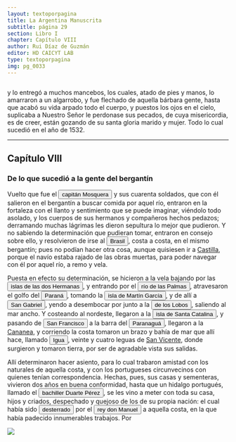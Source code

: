 ```yaml
---
layout: textoporpagina
title: La Argentina Manuscrita
subtitle: página 29
section: Libro I
chapter: Capítulo VIII
author: Rui Díaz de Guzmán
editor: HD CAICYT LAB
type: textoporpagina
img: pg_0033
---
```

<div class="row">
    <div class="column">
<p>y lo entregó a muchos mancebos, los cuales, atado de pies y manos, lo amarraron a un algarrobo, y fue flechado de aquella bárbara gente, hasta que acabó su vida arpado todo el cuerpo, y puestos los ojos en el cielo, suplicaba a Nuestro Señor le perdonase sus pecados, de cuya misericordia, es de creer, están gozando de su santa gloria marido y mujer. Todo lo cual sucedió en el año de 1532.</p><hr><h2>Capítulo VIII</h2><h3>De lo que sucedió a la gente del bergantín</h3><p>Vuelto que fue el <button class="balloon" data-balloon-pos="up" data-balloon-length="large" data-balloon="Refiere a Rodrigo o Ruy García Mosquera, navegante y colonizador español del siglo XVI. Viajó en la expedición conformada por la nao Capitana, piloto Miguel Rodas, las carabelas Santa María del Espinar, capitán Gregorio Caro y la Trinidad, capitán Francisco Rojas, todas al mando de Sebastián Caboto (partiendo en 1526 de Sevilla).">capitán Mosquera</button> y sus cuarenta soldados, que con él salieron en el bergantín a buscar comida por aquel río, entraron en la fortaleza con el llanto y sentimiento que se puede imaginar, viéndolo todo asolado, y los cuerpos de sus hermanos y compañeros hechos pedazos; derramando muchas lágrimas les dieron sepultura lo mejor que pudieron. Y no sabiendo la determinación que pudieran tomar, entraron en consejo sobre ello, y resolvieron de irse al <a href="https://recogito.pelagios.org/document/wzqxhk0h3vpikm/part/1/edit#bf751c4a-d4e0-438a-b37f-c8a7db6d9395" target="_blank"><button class="balloon" data-balloon-pos="up" data-balloon-length="large" data-balloon="La costa de lo que hoy es territorio brasileño fue el primer punto al que llegaron los europeos en América del Sur. La primera expedición que exploró la región fue un desprendimiento de la flota portuguesa que Vasco da Gama (1460-1524) llevaba hacia Oriente. Las naves dirigidas por Pedro Álvarez de Cabral (1467-1520) se alejaron excesivamente de la costa de África y terminaron en el extremo sur de actual territorio del Estado de Bahía, en que el permanecieron entre abril y mayo del año 1500.">Brasil</button></a>, costa a costa, en el mismo bergantín; pues no podían hacer otra cosa, aunque quisiesen ir a <a href="https://recogito.pelagios.org/document/wzqxhk0h3vpikm/part/1/edit#e97992e9-2ca4-4346-941e-7ed5abab52a9" target="_blank">Castilla</a>, porque el navío estaba rajado de las obras muertas, para poder navegar con él por aquel río, a remo y vela.</p> <p>Puesta en efecto su determinación, se hicieron a la vela bajando por las <button class="balloon" data-balloon-pos="up" data-balloon-length="large" data-balloon=" Refiere a la Isla Dos Hermanas, en Colonia, Uruguay">islas de las dos Hermanas</button>, y entrando por el <button class="balloon" data-balloon-pos="up" data-balloon-length="large" data-balloon="Refiere al río Paraná de las Palmas.">río de las Palmas</button>, atravesaron el golfo del <button class="balloon" data-balloon-pos="up" data-balloon-length="large" data-balloon="Refiere al río Paraná.">Paraná</button>, tomando la <button class="balloon" data-balloon-pos="up" data-balloon-length="large" data-balloon="La isla del mismo nombre en el Río de la Plata.">isla de Martín García</button>, y de allí a <a href="https://recogito.pelagios.org/document/wzqxhk0h3vpikm/part/1/edit#456c0c27-c2e5-4713-9a10-91b8c1f47732" target="_blank"><button class="balloon" data-balloon-pos="up" data-balloon-length="large" data-balloon="Isla en la costa uruguaya frente a Colonia.">San Gabriel</button></a>, yendo a desembocar por junto a la <button class="balloon" data-balloon-pos="up" data-balloon-length="large" data-balloon="Refiere a la isla que se encuentra al sureste de Punta del Este en Uruguay. Esta isla resultaba clave, por su colonia de lobos marinos, para el abstecimiento de los barcos que salían o entraban al Río de la Plata en su exploración temprana.">de los Lobos</button>, saliendo al mar ancho. Y costeando al nordeste, llegaron a la <a href="https://recogito.pelagios.org/document/wzqxhk0h3vpikm/part/1/edit#dfe67bf4-eabe-4969-b2be-5ee292936076" target="_blank"><button class="balloon" data-balloon-pos="up" data-balloon-length="large" data-balloon="Isla que alberga actualmente a la ciudad de Florianópolis, sobre la costa del estado de Santa Catalina. La isla fue bautizada con su nombre moderno por Sebastián Caboto, que realizó allí una larga parada de reabastecimiento de su armada antes de adentrarse a explorar el Río de la Plata.">isla de Santa Catalina</button></a>, y pasando de <button class="balloon" data-balloon-pos="up" data-balloon-length="large" data-balloon="Refiere al río que en la actualidad recibe el mismo nombre y que se ubica en las cercanías de Pernambuco. No obstantes, en mapas de principios del siglo XVI aparece otro río con el mismo nombre entre la isla de Santa Catalina y Cananea. En este caso, parecería referir a un río próximo a la isla de Santa Catalina y Cananea.">San Francisco</button> a la barra del <button class="balloon" data-balloon-pos="up" data-balloon-length="large" data-balloon="Refiere a la zona de Paranaguá, municipio de Brasil.">Paranaguá</button>, llegaron a la <a href="https://recogito.pelagios.org/document/wzqxhk0h3vpikm/part/1/edit#67f6cd28-a80f-43f9-8381-8ac9523aad19" target="_blank">Cananea</a>, y corriendo la costa tomaron un brazo y bahía de mar que allí hace, llamado <button class="balloon" data-balloon-pos="up" data-balloon-length="large" data-balloon="Refiere al río y puerto Iguapé, actual municipio de Brasil.">Igua</button>, veinte y cuatro leguas de <a href="https://recogito.pelagios.org/document/wzqxhk0h3vpikm/part/1/edit#636afc46-37d3-430d-83fe-f7fa1eeafbb2" target="_blank">San Vicente</a>, donde surgieron y tomaron tierra, por ser de agradable vista sus salidas.</p> <p>Allí determinaron hacer asiento, para lo cual trabaron amistad con los naturales de aquella costa, y con los portugueses circunvecinos con quienes tenían correspondencia. Hechas, pues, sus casas y sementeras, vivieron dos años en buena conformidad, hasta que un hidalgo portugués, llamado el <button class="balloon" data-balloon-pos="up" data-balloon-length="large" data-balloon="El famoso bachiller de Cananea, un personaje muy importante de la temprana exploración, conquista y colonización del Sur de Brasil. El Bachiller ya estaba instalado en la zona de Cananea desde principios del siglo XVI. Por supuesto el relato del encuentro del Bachiller con los sobreviviente de la historia de Lucía Miranda es ficcional.">bachiller Duarte Pérez</button>, se les vino a meter con toda su casa, hijos y criados, despechado y quejoso de los de su propia nación: el cual había sido <button class="balloon" data-balloon-pos="up" data-balloon-length="large" data-balloon="El Bachiller de Cananea seguramente era un degredado, un prisionero portugués, que a cambio del perdón real decidía ir a vivir entre los nativos de las áreas de instalación y comercio portugués con el fin de fomentar los intercambios entre ambas partes.">desterrado</button> por el <button class="balloon" data-balloon-pos="up" data-balloon-length="large" data-balloon="Manuel I de Portugal, El Afortunado (Alcochete, 31/05/1469-Lisboa, 13/12/1521). Octavo hijo del infante Fernando de Portugal y de la infanta Beatriz de Aveiro, nieta de Juan I. En 1495 sucedió en el trono de Portugal a su primo Juan II, que también era su cuñado, casado con su hermana Leonor de Viseu. El apodo se debe a los grandes logros durante su reinado, como el descubrimiento de la ruta Atlántica hacia las Indias por el cabo de Buena Esperanza y el descubrimiento de Brasil.">rey don Manuel</button> a aquella costa, en la que había padecido innumerables trabajos. Por </p></div>

<div class="column">
<a href="{{site.baseurl}}/assets/img/argentina_manuscrita/{{page.img}}.jpg"><img src="{{site.baseurl}}/assets/img/argentina_manuscrita/{{page.img}}.jpg"></a>
</div>
</div>